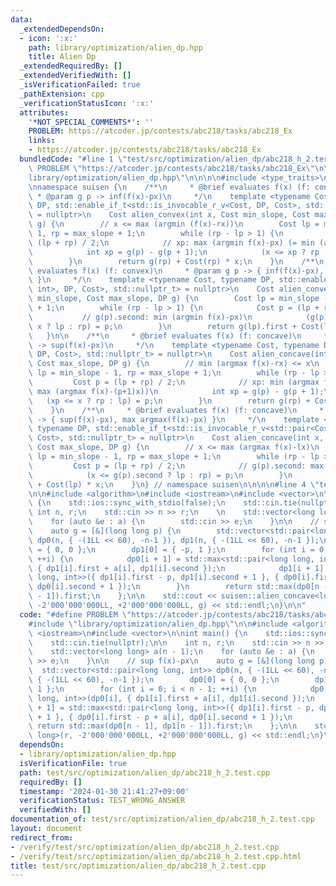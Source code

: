 ```yaml
---
data:
  _extendedDependsOn:
  - icon: ':x:'
    path: library/optimization/alien_dp.hpp
    title: Alien Dp
  _extendedRequiredBy: []
  _extendedVerifiedWith: []
  _isVerificationFailed: true
  _pathExtension: cpp
  _verificationStatusIcon: ':x:'
  attributes:
    '*NOT_SPECIAL_COMMENTS*': ''
    PROBLEM: https://atcoder.jp/contests/abc218/tasks/abc218_Ex
    links:
    - https://atcoder.jp/contests/abc218/tasks/abc218_Ex
  bundledCode: "#line 1 \"test/src/optimization/alien_dp/abc218_h_2.test.cpp\"\n#define\
    \ PROBLEM \"https://atcoder.jp/contests/abc218/tasks/abc218_Ex\"\n\n#line 1 \"\
    library/optimization/alien_dp.hpp\"\n\n\n\n#include <type_traits>\n#include <utility>\n\
    \nnamespace suisen {\n    /**\n     * @brief evaluates f(x) (f: convex)\n    \
    \ * @param g p -> inf(f(x)-px)\n     */\n    template <typename Cost, typename\
    \ DP, std::enable_if_t<std::is_invocable_r_v<Cost, DP, Cost>, std::nullptr_t>\
    \ = nullptr>\n    Cost alien_convex(int x, Cost min_slope, Cost max_slope, DP\
    \ g) {\n        // x <= max (argmin (f(x)-rx))\n        Cost lp = min_slope -\
    \ 1, rp = max_slope + 1;\n        while (rp - lp > 1) {\n            Cost p =\
    \ (lp + rp) / 2;\n            // xp: max (argmin f(x)-px) (= min (argmin f(x)-(p+1)x))\n\
    \            int xp = g(p) - g(p + 1);\n            (x <= xp ? rp : lp) = p;\n\
    \        }\n        return g(rp) + Cost(rp) * x;\n    }\n    /**\n     * @brief\
    \ evaluates f(x) (f: convex)\n     * @param g p -> { inf(f(x)-px), min argmin(f(x)-px)\
    \ }\n     */\n    template <typename Cost, typename DP, std::enable_if_t<std::is_invocable_r_v<std::pair<Cost,\
    \ int>, DP, Cost>, std::nullptr_t> = nullptr>\n    Cost alien_convex(int x, Cost\
    \ min_slope, Cost max_slope, DP g) {\n        Cost lp = min_slope - 1, rp = max_slope\
    \ + 1;\n        while (rp - lp > 1) {\n            Cost p = (lp + rp) / 2;\n \
    \           // g(p).second: min (argmin f(x)-px)\n            (g(p).second <=\
    \ x ? lp : rp) = p;\n        }\n        return g(lp).first + Cost(lp) * x;\n \
    \   }\n\n    /**\n     * @brief evaluates f(x) (f: concave)\n     * @param g p\
    \ -> sup(f(x)-px)\n     */\n    template <typename Cost, typename DP, std::enable_if_t<std::is_invocable_r_v<Cost,\
    \ DP, Cost>, std::nullptr_t> = nullptr>\n    Cost alien_concave(int x, Cost min_slope,\
    \ Cost max_slope, DP g) {\n        // min (argmax f(x)-rx) <= x\n        Cost\
    \ lp = min_slope - 1, rp = max_slope + 1;\n        while (rp - lp > 1) {\n   \
    \         Cost p = (lp + rp) / 2;\n            // xp: min (argmax f(x)-px) (=\
    \ max (argmax f(x)-(p+1)x))\n            int xp = g(p) - g(p + 1);\n         \
    \   (xp <= x ? rp : lp) = p;\n        }\n        return g(rp) + Cost(rp) * x;\n\
    \    }\n    /**\n     * @brief evaluates f(x) (f: concave)\n     * @param g p\
    \ -> { sup(f(x)-px), max argmax(f(x)-px) }\n     */\n    template <typename Cost,\
    \ typename DP, std::enable_if_t<std::is_invocable_r_v<std::pair<Cost, int>, DP,\
    \ Cost>, std::nullptr_t> = nullptr>\n    Cost alien_concave(int x, Cost min_slope,\
    \ Cost max_slope, DP g) {\n        // x <= max (argmax f(x)-lx)\n        Cost\
    \ lp = min_slope - 1, rp = max_slope + 1;\n        while (rp - lp > 1) {\n   \
    \         Cost p = (lp + rp) / 2;\n            // g(p).second: max (argmax f(x)-px)\n\
    \            (x <= g(p).second ? lp : rp) = p;\n        }\n        return g(lp).first\
    \ + Cost(lp) * x;\n    }\n} // namespace suisen\n\n\n\n#line 4 \"test/src/optimization/alien_dp/abc218_h_2.test.cpp\"\
    \n\n#include <algorithm>\n#include <iostream>\n#include <vector>\n\nint main()\
    \ {\n    std::ios::sync_with_stdio(false);\n    std::cin.tie(nullptr);\n\n   \
    \ int n, r;\n    std::cin >> n >> r;\n    \n    std::vector<long long> a(n - 1);\n\
    \    for (auto &e : a) {\n        std::cin >> e;\n    }\n\n    // sup f(x)-px\n\
    \    auto g = [&](long long p) {\n        std::vector<std::pair<long long, int>>\
    \ dp0(n, { -(1LL << 60), -n-1 }), dp1(n, { -(1LL << 60), -n-1 });\n        dp0[0]\
    \ = { 0, 0 };\n        dp1[0] = { -p, 1 };\n        for (int i = 0; i < n - 1;\
    \ ++i) {\n            dp0[i + 1] = std::max<std::pair<long long, int>>(dp0[i],\
    \ { dp1[i].first + a[i], dp1[i].second });\n            dp1[i + 1] = std::max<std::pair<long\
    \ long, int>>({ dp1[i].first - p, dp1[i].second + 1 }, { dp0[i].first - p + a[i],\
    \ dp0[i].second + 1 });\n        }\n        return std::max(dp0[n - 1], dp1[n\
    \ - 1]).first;\n    };\n\n    std::cout << suisen::alien_concave<long long>(r,\
    \ -2'000'000'000LL, +2'000'000'000LL, g) << std::endl;\n}\n\n"
  code: "#define PROBLEM \"https://atcoder.jp/contests/abc218/tasks/abc218_Ex\"\n\n\
    #include \"library/optimization/alien_dp.hpp\"\n\n#include <algorithm>\n#include\
    \ <iostream>\n#include <vector>\n\nint main() {\n    std::ios::sync_with_stdio(false);\n\
    \    std::cin.tie(nullptr);\n\n    int n, r;\n    std::cin >> n >> r;\n    \n\
    \    std::vector<long long> a(n - 1);\n    for (auto &e : a) {\n        std::cin\
    \ >> e;\n    }\n\n    // sup f(x)-px\n    auto g = [&](long long p) {\n      \
    \  std::vector<std::pair<long long, int>> dp0(n, { -(1LL << 60), -n-1 }), dp1(n,\
    \ { -(1LL << 60), -n-1 });\n        dp0[0] = { 0, 0 };\n        dp1[0] = { -p,\
    \ 1 };\n        for (int i = 0; i < n - 1; ++i) {\n            dp0[i + 1] = std::max<std::pair<long\
    \ long, int>>(dp0[i], { dp1[i].first + a[i], dp1[i].second });\n            dp1[i\
    \ + 1] = std::max<std::pair<long long, int>>({ dp1[i].first - p, dp1[i].second\
    \ + 1 }, { dp0[i].first - p + a[i], dp0[i].second + 1 });\n        }\n       \
    \ return std::max(dp0[n - 1], dp1[n - 1]).first;\n    };\n\n    std::cout << suisen::alien_concave<long\
    \ long>(r, -2'000'000'000LL, +2'000'000'000LL, g) << std::endl;\n}\n\n"
  dependsOn:
  - library/optimization/alien_dp.hpp
  isVerificationFile: true
  path: test/src/optimization/alien_dp/abc218_h_2.test.cpp
  requiredBy: []
  timestamp: '2024-01-30 21:41:27+09:00'
  verificationStatus: TEST_WRONG_ANSWER
  verifiedWith: []
documentation_of: test/src/optimization/alien_dp/abc218_h_2.test.cpp
layout: document
redirect_from:
- /verify/test/src/optimization/alien_dp/abc218_h_2.test.cpp
- /verify/test/src/optimization/alien_dp/abc218_h_2.test.cpp.html
title: test/src/optimization/alien_dp/abc218_h_2.test.cpp
---
```

